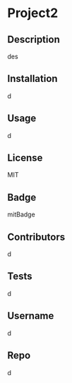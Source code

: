 # Project2

  ## Description

  des

  ## Installation

  d

  ## Usage

  d

  ## License

  MIT

  ## Badge

  mitBadge

  ## Contributors

  d

  ## Tests

  d

  ## Username

  d

  ## Repo
  
  d
